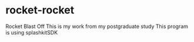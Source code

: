 # rocket-rocket
Rocket Blast Off
This is my work from my postgraduate study
This program is using splashkitSDK
